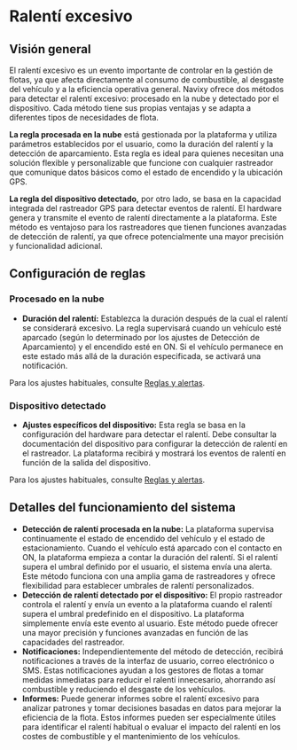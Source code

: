 # Ralentí excesivo

## Visión general

El ralentí excesivo es un evento importante de controlar en la gestión de flotas, ya que afecta directamente al consumo de combustible, al desgaste del vehículo y a la eficiencia operativa general. Navixy ofrece dos métodos para detectar el ralentí excesivo: procesado en la nube y detectado por el dispositivo. Cada método tiene sus propias ventajas y se adapta a diferentes tipos de necesidades de flota.

**La regla procesada en la nube** está gestionada por la plataforma y utiliza parámetros establecidos por el usuario, como la duración del ralentí y la detección de aparcamiento. Esta regla es ideal para quienes necesitan una solución flexible y personalizable que funcione con cualquier rastreador que comunique datos básicos como el estado de encendido y la ubicación GPS.

**La regla del dispositivo detectado,** por otro lado, se basa en la capacidad integrada del rastreador GPS para detectar eventos de ralentí. El hardware genera y transmite el evento de ralentí directamente a la plataforma. Este método es ventajoso para los rastreadores que tienen funciones avanzadas de detección de ralentí, ya que ofrece potencialmente una mayor precisión y funcionalidad adicional.

## Configuración de reglas

### Procesado en la nube

* **Duración del ralentí:** Establezca la duración después de la cual el ralentí se considerará excesivo. La regla supervisará cuando un vehículo esté aparcado (según lo determinado por los ajustes de Detección de Aparcamiento) y el encendido esté en ON. Si el vehículo permanece en este estado más allá de la duración especificada, se activará una notificación.

Para los ajustes habituales, consulte [Reglas y alertas](../).

### Dispositivo detectado

* **Ajustes específicos del dispositivo:** Esta regla se basa en la configuración del hardware para detectar el ralentí. Debe consultar la documentación del dispositivo para configurar la detección de ralentí en el rastreador. La plataforma recibirá y mostrará los eventos de ralentí en función de la salida del dispositivo.

Para los ajustes habituales, consulte [Reglas y alertas](../).

## Detalles del funcionamiento del sistema

* **Detección de ralentí procesada en la nube:** La plataforma supervisa continuamente el estado de encendido del vehículo y el estado de estacionamiento. Cuando el vehículo está aparcado con el contacto en ON, la plataforma empieza a contar la duración del ralentí. Si el ralentí supera el umbral definido por el usuario, el sistema envía una alerta. Este método funciona con una amplia gama de rastreadores y ofrece flexibilidad para establecer umbrales de ralentí personalizados.
* **Detección de ralentí detectado por el dispositivo:** El propio rastreador controla el ralentí y envía un evento a la plataforma cuando el ralentí supera el umbral predefinido en el dispositivo. La plataforma simplemente envía este evento al usuario. Este método puede ofrecer una mayor precisión y funciones avanzadas en función de las capacidades del rastreador.
* **Notificaciones:** Independientemente del método de detección, recibirá notificaciones a través de la interfaz de usuario, correo electrónico o SMS. Estas notificaciones ayudan a los gestores de flotas a tomar medidas inmediatas para reducir el ralentí innecesario, ahorrando así combustible y reduciendo el desgaste de los vehículos.
* **Informes:** Puede generar informes sobre el ralentí excesivo para analizar patrones y tomar decisiones basadas en datos para mejorar la eficiencia de la flota. Estos informes pueden ser especialmente útiles para identificar el ralentí habitual o evaluar el impacto del ralentí en los costes de combustible y el mantenimiento de los vehículos.
